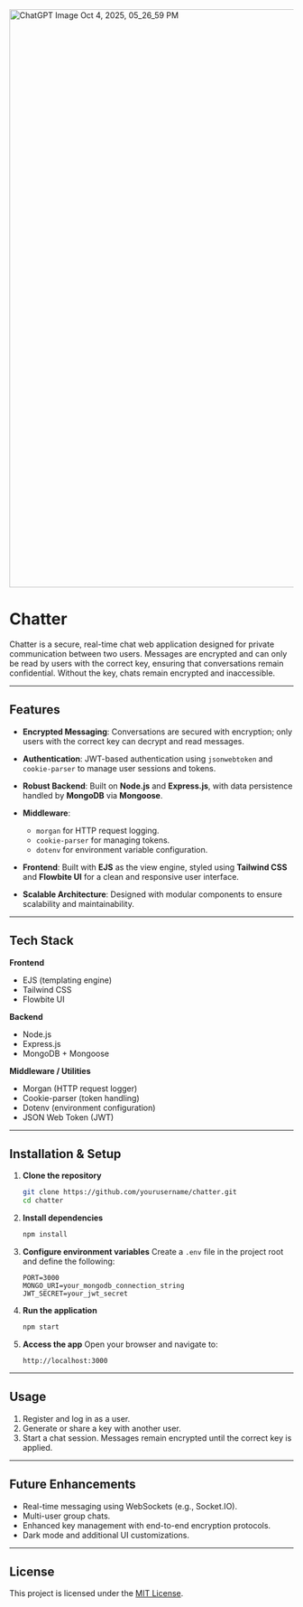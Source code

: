 <img width="1536" height="1024" alt="ChatGPT Image Oct 4, 2025, 05_26_59 PM" src="https://github.com/user-attachments/assets/b4eb42bc-0c24-4019-9a39-5a84188601f5" />


# Chatter

Chatter is a secure, real-time chat web application designed for private communication between two users. Messages are encrypted and can only be read by users with the correct key, ensuring that conversations remain confidential. Without the key, chats remain encrypted and inaccessible.

---

## Features

* **Encrypted Messaging**: Conversations are secured with encryption; only users with the correct key can decrypt and read messages.
* **Authentication**: JWT-based authentication using `jsonwebtoken` and `cookie-parser` to manage user sessions and tokens.
* **Robust Backend**: Built on **Node.js** and **Express.js**, with data persistence handled by **MongoDB** via **Mongoose**.
* **Middleware**:

  * `morgan` for HTTP request logging.
  * `cookie-parser` for managing tokens.
  * `dotenv` for environment variable configuration.
* **Frontend**: Built with **EJS** as the view engine, styled using **Tailwind CSS** and **Flowbite UI** for a clean and responsive user interface.
* **Scalable Architecture**: Designed with modular components to ensure scalability and maintainability.

---

## Tech Stack

**Frontend**

* EJS (templating engine)
* Tailwind CSS
* Flowbite UI

**Backend**

* Node.js
* Express.js
* MongoDB + Mongoose

**Middleware / Utilities**

* Morgan (HTTP request logger)
* Cookie-parser (token handling)
* Dotenv (environment configuration)
* JSON Web Token (JWT)

---

## Installation & Setup

1. **Clone the repository**

   ```bash
   git clone https://github.com/yourusername/chatter.git
   cd chatter
   ```

2. **Install dependencies**

   ```bash
   npm install
   ```

3. **Configure environment variables**
   Create a `.env` file in the project root and define the following:

   ```env
   PORT=3000
   MONGO_URI=your_mongodb_connection_string
   JWT_SECRET=your_jwt_secret
   ```

4. **Run the application**

   ```bash
   npm start
   ```

5. **Access the app**
   Open your browser and navigate to:

   ```
   http://localhost:3000
   ```

---

## Usage

1. Register and log in as a user.
2. Generate or share a key with another user.
3. Start a chat session. Messages remain encrypted until the correct key is applied.

---

## Future Enhancements

* Real-time messaging using WebSockets (e.g., Socket.IO).
* Multi-user group chats.
* Enhanced key management with end-to-end encryption protocols.
* Dark mode and additional UI customizations.

---

## License

This project is licensed under the [MIT License](LICENSE).
